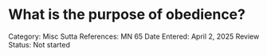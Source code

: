 # What is the purpose of obedience?

Category: Misc
Sutta References: MN 65
Date Entered: April 2, 2025
Review Status: Not started